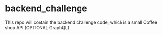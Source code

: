 # backend_challenge
This repo will contain the backend challenge code, which is a small Coffee shop API (OPTIONAL GraphQL)
